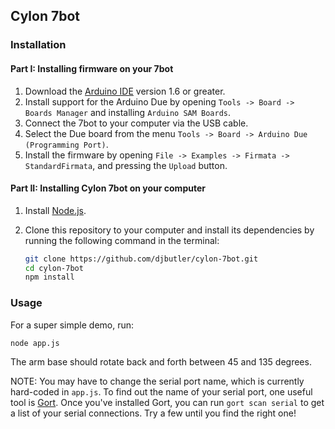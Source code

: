 ## Cylon 7bot

### Installation 

#### Part I: Installing firmware on your 7bot

1. Download the [Arduino IDE](https://www.arduino.cc/en/Main/Software) version 1.6 or greater.
2. Install support for the Arduino Due by opening `Tools -> Board -> Boards Manager` and installing `Arduino SAM Boards`.
3. Connect the 7bot to your computer via the USB cable.
4. Select the Due board from the menu `Tools -> Board -> Arduino Due (Programming Port)`.
5. Install the firmware by opening `File -> Examples -> Firmata -> StandardFirmata`, and pressing the `Upload` button.

#### Part II: Installing Cylon 7bot on your computer

1. Install [Node.js](https://nodejs.org/en/download/).
2. Clone this repository to your computer and install its dependencies by running the following command in the terminal:

    ```bash
    git clone https://github.com/djbutler/cylon-7bot.git
    cd cylon-7bot
    npm install
    ```

### Usage

For a super simple demo, run:

```node app.js```

The arm base should rotate back and forth between 45 and 135 degrees.

NOTE: You may have to change the serial port name, which is currently hard-coded in `app.js`. To find out the name of your serial port, one useful tool is [Gort](http://gort.io/). Once you've installed Gort, you can run `gort scan serial` to get a list of your serial connections. Try a few until you find the right one!
